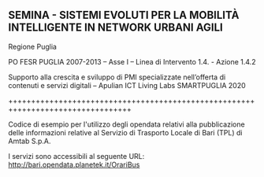 SEMINA - SISTEMI EVOLUTI PER LA MOBILITÀ INTELLIGENTE IN NETWORK URBANI AGILI
---------------------------------------------------------------------------------

Regione Puglia

PO FESR PUGLIA 2007-2013 – Asse I – Linea di Intervento 1.4. - Azione 1.4.2

Supporto alla crescita e sviluppo di PMI specializzate nell’offerta di contenuti e servizi digitali – Apulian ICT Living Labs SMARTPUGLIA 2020

+++++++++++++++++++++++++++++++++++++++++++++++++++++++++++++++++++++++++++++++++

Codice di esempio per l'utilizzo degli opendata relativi alla pubblicazione delle informazioni relative al Servizio di Trasporto Locale di Bari (TPL) di Amtab S.p.A.

I servizi sono accessibili al seguente URL: http://bari.opendata.planetek.it/OrariBus


